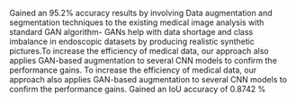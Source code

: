 Gained an 95.2% accuracy results by involving Data augmentation and segmentation techniques to the existing medical image analysis with standard GAN algorithm- GANs help with data shortage and class imbalance in endoscopic datasets by producing realistic synthetic pictures.To increase the efficiency of medical data, our approach also applies GAN-based augmentation to several CNN models to confirm the performance gains.
To increase the efficiency of medical data, our approach also applies GAN-based augmentation to several CNN models to confirm the performance gains.
Gained an IoU accuracy of 0.8742 %
